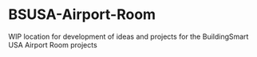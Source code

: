 # BSUSA-Airport-Room
WIP location for development of ideas and projects for the BuildingSmart USA Airport Room projects
